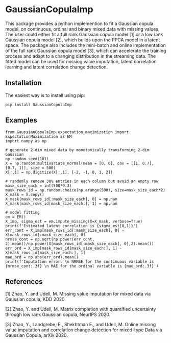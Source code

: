 # GaussianCopulaImp
This package provides a python implemention to fit a Gaussian copula model, on continuous, ordinal and binary mixed data with missing values. The user could either fit a full rank Gaussian copula model [1] or a low rank Gaussian copula model [2], which builds upon the PPCA model in a latent space. The package also includes the mini-batch and online implementation of the full rank Gaussian copula model [3], which can accelerate the training process and adapt to a changing distribution in the streaming data. The fitted model can be used for missing value imputation, latent correlation learning and latent correlation change detection.

## Installation

The easiest way is to install using pip:

`pip install GaussianCopulaImp` 

## Examples 
```
from GaussianCopulaImp.expectation_maximization import ExpectationMaximization as EM
import numpy as np

# generate 2-dim mixed data by monotonically transforming 2-dim Gaussian
np.random.seed(101)
X = np.random.multivariate_normal(mean = [0, 0], cov = [[1, 0.7], [0.7, 1]], size = 500)
X[:,1] = np.digitize(X[:,1], [-2, -1, 0, 1, 2])

# randomly remove 30% entries in each column but avoid an empty row
mask_size_each = int(500*0.3)
mask_rows_id = np.random.choice(np.arange(500), size=mask_size_each*2)
X_mask = X.copy()
X_mask[mask_rows_id[:mask_size_each], 0] = np.nan
X_mask[mask_rows_id[mask_size_each:], 1] = np.nan

# model fitting 
em = EM()
X_imp, sigma_est = em.impute_missing(X=X_mask, verbose=True)
print(f'Estimated latent correlation is {sigma_est[0,1]}')
err_cont = X_imp[mask_rows_id[:mask_size_each], 0] - X[mask_rows_id[:mask_size_each], 0]
nrmse_cont = np.sqrt(np.power(err_cont, 2).mean()/np.power(X[mask_rows_id[:mask_size_each], 0],2).mean())
err_ord = X_imp[mask_rows_id[mask_size_each:], 1] - X[mask_rows_id[mask_size_each:], 1]
mae_ord = np.abs(err_ord).mean()
print(f'Imputation error: \n NRMSE for the continuous variable is {nrmse_cont:.3f} \n MAE for the ordinal variable is {mae_ord:.3f}')
```



## References
[1] Zhao, Y. and Udell, M. Missing value imputation for mixed data via Gaussian copula, KDD 2020.

[2] Zhao, Y. and Udell, M. Matrix completion with quantified uncertainty through low rank Gaussian copula, NeurIPS 2020.

[3] Zhao, Y., Landgrebe, E., Shekhtman E., and Udell, M. Online missing value imputation and correlation change detection for mixed-type Data via Gaussian Copula, arXiv 2020.
